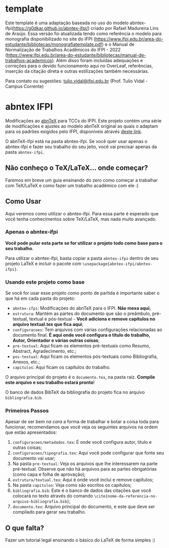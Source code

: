 # template

Este template é uma adaptação baseada no uso do modelo abntex-ifpi(https://g0dkar.github.io/abntex-ifpi/) criado por Rafael Madureira Lins de Araújo. Essa versão foi atualizada tendo como referência o modelo para monografia disponibilizado no site do IFPI (https://www.ifpi.edu.br/area-do-estudante/bibliotecas/monografiatemplate.pdf) e o Manual de Normalização de Trabalhos Acadêmicos do IFPI - 2022 (https://www.ifpi.edu.br/area-do-estudante/bibliotecas/manual-de-trabalhos-academicos). Além disso foram incluídas adequações e correções para o devido funcionamento aqui no OverLeaf, referências, inserção da citação direta e outras estilizações também necessárias.

Para contato ou sugestões: tulio.vidal@ifpi.edu.br (Prof. Tulio Vidal - Campus Corrente)

# abntex IFPI
Modificações ao [abnTeX](https://github.com/abntex/abntex2) para TCCs do IFPI. Este projeto contém uma série de modificações e ajustes ao modelo abnTeX original as quais o adaptam para os padrões exigidos pelo IFPI, disponíveis através [deste link](http://www5.ifpi.edu.br/consup/attachments/article/18/Resolução%20nº%20116%20Manual%20Trabalhos%20Acadêmicos.pdf).

O abnTeX-ifpi está na pasta abntex-ifpi. Se você quer usar apenas o abntex-ifpi e fazer seu trabalho do seu jeito, você vai precisar apenas da pasta `abntex-ifpi`.


## Não conheço o TeX/LaTeX... onde começar?
Faremos em breve um guia ensinando do zero como começar a trabalhar com TeX/LaTeX e como fazer um trabalho acadêmico com ele :)

## Como Usar
Aqui veremos como utilizar o abntex-ifpi. Para essa parte é esperado que você tenha conhecimentos sobre TeX/LaTeX, mas nada muito avançado.

### Apenas o abntex-ifpi
**Você pode pular esta parte se for utilizar o projeto todo como base para o seu trabalho**.

Para utilizar o abntex-ifpi, basta copiar a pasta `abntex-ifpi` dentro de seu projeto LaTeX e incluir o pacote com `\usepackage{abntex-ifpi/abntex-ifpi}`.

### Usando este projeto como base

Se você for usar esse projeto como ponto de partida é importante saber o que há em cada pasta do projeto:

* `abntex-ifpi`: Modificações do abnTeX para o IFPI. **Não mexa aqui**;
* `estrutura`: Mantém as partes do documento que são o preâmbulo, pré-textual, textual e pós-textual - **Você adiciona e remove capítulos no arquivo textual.tex que fica aqui**;
* `configuracoes`: Tem arquivos com várias configurações relacionadas ao documento final. **É aqui onde você configura o título do trabalho, Autor, Orientador e várias outras coisas**;
* `pre-textual`: Aqui ficam os elementos pré-textuais como Resumo, Abstract, Agradecimento, etc.;
* `pos-textual`: Aqui ficam os elementos pós-textuais como Bibliografia, Anexos, etc.;
* `capitulos`: Aqui ficam os capítulos do trabalho.

O arquivo principal do projeto é o `documento.tex`, na pasta raiz. **Compile este arquivo e seu trabalho estará pronto**!

O banco de dados BibTeX da bibliografia do projeto fica no arquivo `bibliografia.bib`.

### Primeiros Passos

Apesar de ser bem _na cara_ a forma de trabalhar e botar a coisa toda para funcionar, recomendamos que você veja os seguintes arquivos na ordem que estão apresentados:

1. `configuracoes/metadados.tex`: É onde você configura autor, titulo e outras coisas;
2. `configuracoes/tipografia.tex`: Aqui você pode configurar que fonte seu documento vai usar;
3. Na pasta `pre-textual`: Veja os arquivos que lhe interessarem na parte pré-textual. Observe que não há arquivos para as partes obrigatórias (como capa e folha de aprovação);
4. `estrutura/textual.tex`: Aqui é onde você inclui e remove capítulos;
5. Na pasta `capitulos`: Veja como são escritos os capítulos;
6. `bibliografia.bib`: Este é o banco de dados das citações que você colocará no texto através do comando `\cite{nome-da-referencia-no-arquivo-bibliografia.bib}`;
7. `documento.tex`: Arquivo principal do documento, e este que deve ser compilado para gerar seu trabalho.

## O que falta?
Fazer um tutorial legal ensinando o básico do LaTeX de forma simples :)
